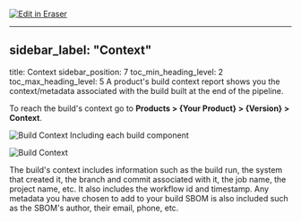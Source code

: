 <p><a target="_blank" href="https://app.eraser.io/workspace/G15nxJcOPkcpvRbM5VhR" id="edit-in-eraser-github-link"><img alt="Edit in Eraser" src="https://firebasestorage.googleapis.com/v0/b/second-petal-295822.appspot.com/o/images%2Fgithub%2FOpen%20in%20Eraser.svg?alt=media&amp;token=968381c8-a7e7-472a-8ed6-4a6626da5501"></a></p>

---

## sidebar_label: "Context"
title: Context
sidebar_position: 7
toc_min_heading_level: 2
toc_max_heading_level: 5
A product's build context report shows you the context/metadata associated with the build built at the end of the pipeline. 

To reach the build's context go to **Products > {Your Product} > {Version} > Context**.

![Build Context Including each build component](../../img/start/context-start-1.jpg "")

![Build Context](../../img/start/context-start-2.jpg "")

The build's context includes information such as the build run, the system that created it, the branch and commit associated with it, the job name, the project name, etc. It also includes the workflow id and timestamp. Any metadata you have chosen to add to your build SBOM is also included such as the SBOM's author, their email, phone, etc.



<!--- Eraser file: https://app.eraser.io/workspace/G15nxJcOPkcpvRbM5VhR --->